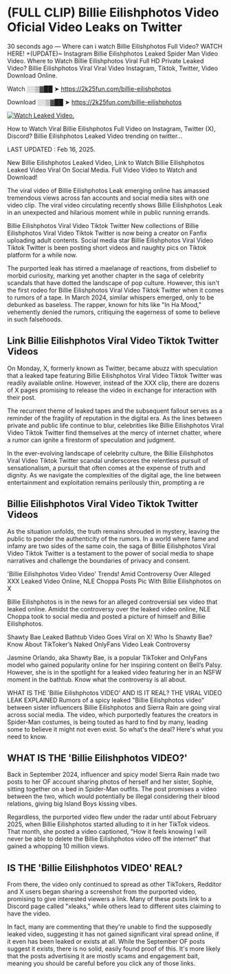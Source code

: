 # (FULL CLIP) Billie Eilishphotos Video Oficial Video Leaks on Twitter

30 seconds ago — Where can i watch Billie Eilishphotos Full Video? WATCH HERE! +(UPDATE)~ Instagram Billie Eilishphotos Leaked Spider Man Video Video. Where to Watch Billie Eilishphotos Viral Full HD Private Leaked Video? Billie Eilishphotos Viral Viral Video Instagram, Tiktok, Twitter, Video Download Online.

Watch ░░▒▓██ ➤ https://2k25fun.com/billie-eilishphotos

Download ░░▒▓██ ➤ https://2k25fun.com/billie-eilishphotos

[![Watch Leaked Video.](https://miro.medium.com/v2/resize:fit:828/format:webp/1*cilzJN44JGOrTw9NJCrNHA.gif "Watch Leaked Video")](https://2k25fun.com/billie-eilishphotos)

How to Watch Viral Billie Eilishphotos Full Video on Instagram, Twitter (X), Discord? Billie Eilishphotos Leaked Video trending on twitter...

LAST UPDATED : Feb 16, 2025.

New Billie Eilishphotos Leaked Video, Link to Watch Billie Eilishphotos Leaked Video Viral On Social Media. Full Video Video to Watch and Download!

The viral video of Billie Eilishphotos Leak emerging online has amassed tremendous views across fan accounts and social media sites with one video clip. The viral video circulating recently shows Billie Eilishphotos Leak in an unexpected and hilarious moment while in public running errands.

Billie Eilishphotos Viral Video Tiktok Twitter New collections of Billie Eilishphotos Viral Video Tiktok Twitter is now being a creator on Fanfix uploading adult contents. Social media star Billie Eilishphotos Viral Video Tiktok Twitter is been posting short videos and naughty pics on Tiktok platform for a while now.

The purported leak has stirred a maelanage of reactions, from disbelief to morbid curiosity, marking yet another chapter in the saga of celebrity scandals that have dotted the landscape of pop culture. However, this isn't the first rodeo for Billie Eilishphotos Viral Video Tiktok Twitter when it comes to rumors of a tape. In March 2024, similar whispers emerged, only to be debunked as baseless. The rapper, known for hits like "In Ha Mood," vehemently denied the rumors, critiquing the eagerness of some to believe in such falsehoods.

## Link Billie Eilishphotos Viral Video Tiktok Twitter Videos

On Monday, X, formerly known as Twitter, became abuzz with speculation that a leaked tape featuring Billie Eilishphotos Viral Video Tiktok Twitter was readily available online. However, instead of the XXX clip, there are dozens of X pages promising to release the video in exchange for interaction with their post.

The recurrent theme of leaked tapes and the subsequent fallout serves as a reminder of the fragility of reputation in the digital era. As the lines between private and public life continue to blur, celebrities like Billie Eilishphotos Viral Video Tiktok Twitter find themselves at the mercy of internet chatter, where a rumor can ignite a firestorm of speculation and judgment.

In the ever-evolving landscape of celebrity culture, the Billie Eilishphotos Viral Video Tiktok Twitter scandal underscores the relentless pursuit of sensationalism, a pursuit that often comes at the expense of truth and dignity. As we navigate the complexities of the digital age, the line between entertainment and exploitation remains perilously thin, prompting a re

##  Billie Eilishphotos Viral Video Tiktok Twitter Videos

As the situation unfolds, the truth remains shrouded in mystery, leaving the public to ponder the authenticity of the rumors. In a world where fame and infamy are two sides of the same coin, the saga of Billie Eilishphotos Viral Video Tiktok Twitter is a testament to the power of social media to shape narratives and challenge the boundaries of privacy and consent.

'Billie Eilishphotos Video Video' Trends! Amid Controversy Over Alleged XXX Leaked Video Online, NLE Choppa Posts Pic With Billie Eilishphotos on X

Billie Eilishphotos is in the news for an alleged controversial sex video that leaked online. Amidst the controversy over the leaked video online, NLE Choppa took to social media and posted a picture of himself and Billie Eilishphotos.

Shawty Bae Leaked Bathtub Video Goes Viral on X! Who Is Shawty Bae? Know About TikToker’s Naked OnlyFans Video Leak Controversy

Jasmine Orlando, aka Shawty Bae, is a popular TikToker and OnlyFans model who gained popularity online for her inspiring content on Bell’s Palsy. However, she is in the spotlight for a leaked video featuring her in an NSFW moment in the bathtub. Know what the controversy is all about.

WHAT IS THE 'Billie Eilishphotos VIDEO' AND IS IT REAL? THE VIRAL VIDEO LEAK EXPLAINED Rumors of a spicy leaked "Billie Eilishphotos video" between sister influencers Billie Eilishphotos and Sierra Rain are going viral across social media. The video, which purportedly features the creators in Spider-Man costumes, is being touted as hard to find by many, leading some to believe it might not even exist. So what's the deal? Here's what you need to know.

## WHAT IS THE 'Billie Eilishphotos VIDEO?'

Back in September 2024, influencer and spicy model Sierra Rain made two posts to her OF account sharing photos of herself and her sister, Sophie, sitting together on a bed in Spider-Man outfits. The post promises a video between the two, which would potentially be illegal considering their blood relations, giving big Island Boys kissing vibes.

Regardless, the purported video flew under the radar until about February 2025, when Billie Eilishphotos started alluding to it in her TikTok videos. That month, she posted a video captioned, "How it feels knowing I will never be able to delete the Billie Eilishphotos video off the internet" that gained a whopping 10 million views.

## IS THE 'Billie Eilishphotos VIDEO' REAL?

From there, the video only continued to spread as other TikTokers, Redditor and X users began sharing a screenshot from the purported video, promising to give interested viewers a link. Many of these posts link to a Discord page called "xleaks," while others lead to different sites claiming to have the video.

In fact, many are commenting that they're unable to find the supposedly leaked video, suggesting it has not gained significant viral spread online, if it even has been leaked or exists at all. While the September OF posts suggest it exists, there is no solid, easily found proof of this. It's more likely that the posts advertising it are mostly scams and engagement bait, meaning you should be careful before you click any of those links.